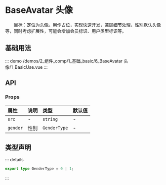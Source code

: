 # BaseAvatar 头像

&emsp;&emsp;目标：定位为头像。用作占位，实现快速开发，兼顾细节处理，性别默认头像等，同时考虑扩展性，可能会增加会员标识、用户类型标识等。
## 基础用法



::: demo 
/demos/2_组件_comp/1_基础_basic/6_BaseAvatar 头像/1_BasicUse.vue
:::


## API 

### Props

|属性|说明|类型|默认值|
|:---|:---|:---|:---|
|`src`|-|`string`|-|
|`gender`|性别|`GenderType`|-|


## 类型声明

::: details


``` ts
export type GenderType = 0 | 1;
```

:::  

